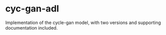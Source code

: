 # cyc-gan-adl
Implementation of the cycle-gan model, with two versions and supporting documentation included.
